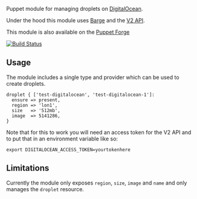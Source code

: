 Puppet module for managing droplets on
[DigitalOcean](https://www.digitalocean.com).

Under the hood this module uses [Barge](https://github.com/boats/barge)
and the [V2 API](https://developers.digitalocean.com/v2).

This module is also available on the [Puppet
Forge](https://forge.puppetlabs.com/garethr/digitalocean)

[![Build
Status](https://secure.travis-ci.org/garethr/garethr-digitalocean.png)](http://travis-ci.org/garethr/garethr-digitalocean)

## Usage

The module includes a single type and provider which can be used to
create droplets.

```puppet
droplet { ['test-digitalocean', 'test-digitalocean-1']:
  ensure => present,
  region => 'lon1',
  size   => '512mb',
  image  => 5141286,
}
```

Note that for this to work you will need an access token for the V2 API
and to put that in an environment variable like so:

    export DIGITALOCEAN_ACCESS_TOKEN=yourtokenhere


## Limitations

Currently the module only exposes `region`, `size`, `image` and `name`
and only manages the `droplet` resource.
